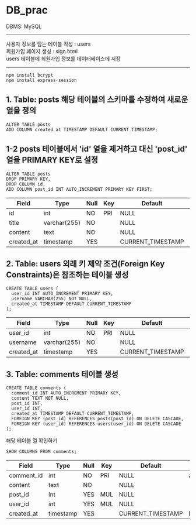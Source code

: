 # DB_prac

DBMS: MySQL

---

사용자 정보를 담는 테이블 작성 : users <br>
회원가입 페이지 생성 : sign.html <br>
users 테이블에 회원가입 정보를 데이터베이스에 저장

---

```
npm install bcrypt
npm install express-session

```

## 1. Table: posts 해당 테이블의 스키마를 수정하여 새로운 열을 정의

```
ALTER TABLE posts
ADD COLUMN created_at TIMESTAMP DEFAULT CURRENT_TIMESTAMP;

```

## 1-2 posts 테이블에서 'id' 열을 제거하고 대신 'post_id' 열을 PRIMARY KEY로 설정

```
ALTER TABLE posts
DROP PRIMARY KEY,
DROP COLUMN id,
ADD COLUMN post_id INT AUTO_INCREMENT PRIMARY KEY FIRST;

```

| Field      | Type         | Null | Key | Default           | Extra             |
| ---------- | ------------ | ---- | --- | ----------------- | ----------------- |
| id         | int          | NO   | PRI | NULL              | auto_increment    |
| title      | varchar(255) | NO   |     | NULL              |                   |
| content    | text         | NO   |     | NULL              |                   |
| created_at | timestamp    | YES  |     | CURRENT_TIMESTAMP | DEFAULT_GENERATED |

## 2. Table: users 외래 키 제약 조건(Foreign Key Constraints)은 참조하는 테이블 생성

```
CREATE TABLE users (
  user_id INT AUTO_INCREMENT PRIMARY KEY,
  username VARCHAR(255) NOT NULL,
  created_at TIMESTAMP DEFAULT CURRENT_TIMESTAMP
);

```

| Field      | Type         | Null | Key | Default           | Extra             |
| ---------- | ------------ | ---- | --- | ----------------- | ----------------- |
| user_id    | int          | NO   | PRI | NULL              | auto_increment    |
| username   | varchar(255) | NO   |     | NULL              |                   |
| created_at | timestamp    | YES  |     | CURRENT_TIMESTAMP | DEFAULT_GENERATED |

## 3. Table: comments 테이블 생성

```
CREATE TABLE comments (
  comment_id INT AUTO_INCREMENT PRIMARY KEY,
  content TEXT NOT NULL,
  post_id INT,
  user_id INT,
  created_at TIMESTAMP DEFAULT CURRENT_TIMESTAMP,
  FOREIGN KEY (post_id) REFERENCES posts(post_id) ON DELETE CASCADE,
  FOREIGN KEY (user_id) REFERENCES users(user_id) ON DELETE CASCADE
);

```

해당 테이블 열 확인하기

```
SHOW COLUMNS FROM comments;
```

| Field      | Type      | Null | Key | Default           | Extra             |
| ---------- | --------- | ---- | --- | ----------------- | ----------------- |
| comment_id | int       | NO   | PRI | NULL              | auto_increment    |
| content    | text      | NO   |     | NULL              |                   |
| post_id    | int       | YES  | MUL | NULL              |                   |
| user_id    | int       | YES  | MUL | NULL              |                   |
| created_at | timestamp | YES  |     | CURRENT_TIMESTAMP | DEFAULT_GENERATED |
